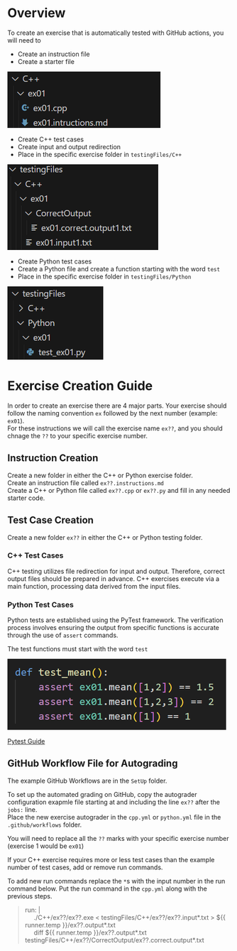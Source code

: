 # Overview
To create an exercise that is automatically tested with GitHub actions, you will need to

* Create an instruction file  
* Create a starter file

![Local Image](starterFileExample.png)

  
* Create C++ test cases  
* Create input and output redirection  
* Place in the specific exercise folder in `testingFiles/C++`

![Local Image](c++TestCases.png)

* Create Python test cases
* Create a Python file and create a function starting with the word `test`  
* Place in the specific exercise folder in `testingFiles/Python`

![Local Image](pythonTestCases.png)

# Exercise Creation Guide
In order to create an exercise there are 4 major parts. Your exercise should follow the naming convention `ex` followed by the next number (example: `ex01`).  
For these instructions we will call the exercise name `ex??`, and you should chnage the `??` to your specific exercise number.

## Instruction Creation
Create a new folder in either the C++ or Python exercise folder.   
Create an instruction file called `ex??.instructions.md`  
Create a C++ or Python file called `ex??.cpp` or `ex??.py` and fill in any needed starter code.

## Test Case Creation
Create a new folder `ex??` in either the C++ or Python testing folder.

### C++ Test Cases
C++ testing utilizes file redirection for input and output. Therefore, correct output files should be prepared in advance. C++ exercises execute via a main function, processing data derived from the input files.

### Python Test Cases
Python tests are established using the PyTest framework. The verification process involves ensuring the output from specific functions is accurate through the use of `assert` commands.

The test functions must start with the word `test` 

![Local Image](pythonTestCaseExample.png)

[Pytest Guide](https://docs.pytest.org/en/latest/contents.html)

## GitHub Workflow File for Autograding
The example GitHub Workflows are in the `SetUp` folder.

To set up the automated grading on GitHub, copy the autograder configuration exapmle file starting at and including the line `ex??` after the `jobs:` line.  
Place the new exercise autograder in the `cpp.yml` or `python.yml` file in the `.github/workflows` folder.  


You will need to replace all the `??` marks with your specific exercise number (exercise 1 would be `ex01`)  


If your C++ exercise requires more or less test cases than the example number of test cases, add or remove run commands.  

To add new run commands replace the `*`s with the input number in the run command below. Put the run command in the `cpp.yml` along with the previous steps.
>run: |  
>&nbsp;&nbsp;&nbsp;&nbsp;&nbsp;./C++/ex??/ex??.exe < testingFiles/C++/ex??/ex??.input*.txt > \${{ runner.temp }}/ex??.output*.txt  
>&nbsp;&nbsp;&nbsp;&nbsp;&nbsp;diff \${{ runner.temp }}/ex??.output*.txt testingFiles/C++/ex??/CorrectOutput/ex??.correct.output*.txt



